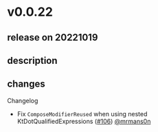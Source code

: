 # v0.0.22

## release on 20221019

## description

## changes

Changelog

* Fix <code>ComposeModifierReused</code> when using nested KtDotQualifiedExpressions (<a class="issue-link js-issue-link" data-error-text="Failed to load title" data-id="1415308790" data-permission-text="Title is private" data-url="https://github.com/twitter/compose-rules/issues/106" data-hovercard-type="pull_request" data-hovercard-url="/twitter/compose-rules/pull/106/hovercard" href="https://github.com/twitter/compose-rules/pull/106">#106</a>) <a class="user-mention notranslate" data-hovercard-type="user" data-hovercard-url="/users/mrmans0n/hovercard" data-octo-click="hovercard-link-click" data-octo-dimensions="link_type:self" href="https://github.com/mrmans0n">@mrmans0n</a>

